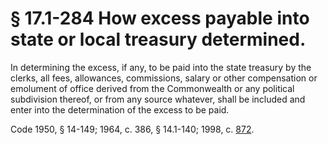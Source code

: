 # § 17.1-284 How excess payable into state or local treasury determined.

<p>In determining the excess, if any, to be paid into the state treasury by the clerks, all fees, allowances, commissions, salary or other compensation or emolument of office derived from the Commonwealth or any political subdivision thereof, or from any source whatever, shall be included and enter into the determination of the excess to be paid.</p><p>Code 1950, § 14-149; 1964, c. 386, § 14.1-140; 1998, c. <a href='http://lis.virginia.gov/cgi-bin/legp604.exe?981+ful+CHAP0872'>872</a>.</p>
